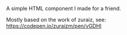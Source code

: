 A simple HTML component I made for a friend.

Mostly based on the work of zuraiz, see: https://codepen.io/zuraizm/pen/vGDHl